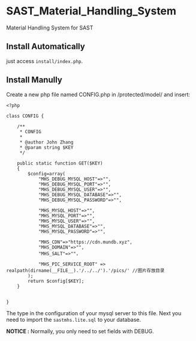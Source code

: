 # SAST_Material_Handling_System
Material Handling System for SAST

## Install Automatically

just access `install/index.php`.

## Install Manully
Create a new php file named CONFIG.php in /protected/model/ and insert:
```
<?php

class CONFIG {
	
	/**
	 * CONFIG
	 *
	 * @author John Zhang
	 * @param string $KEY
	 */

	public static function GET($KEY)
	{
		$config=array(
			"MHS_DEBUG_MYSQL_HOST"=>"",
			"MHS_DEBUG_MYSQL_PORT"=>"",
			"MHS_DEBUG_MYSQL_USER"=>"",
			"MHS_DEBUG_MYSQL_DATABASE"=>"",
			"MHS_DEBUG_MYSQL_PASSWORD"=>"",

			"MHS_MYSQL_HOST"=>"",
			"MHS_MYSQL_PORT"=>"",
			"MHS_MYSQL_USER"=>"",
			"MHS_MYSQL_DATABASE"=>"",
			"MHS_MYSQL_PASSWORD"=>"",

			"MHS_CDN"=>"https://cdn.mundb.xyz",
			"MHS_DOMAIN"=>"",
			"MHS_SALT"=>""，

			"MHS_PIC_SERVICE_ROOT" =>  realpath(dirname(__FILE__).'/../../').'/pics/' //图片存放目录
		);
		return $config[$KEY];
	}
	

}

```

The type in the configuration of your mysql server to this file. Next you need to import the `sastmhs.lite.sql` to your database.

**NOTICE :** Normally, you only need to set fields with DEBUG.